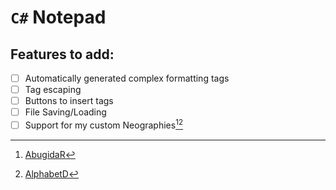 # `C#` Notepad
## Features to add:
- [ ] Automatically generated complex formatting tags
- [ ] Tag escaping
- [ ] Buttons to insert tags
- [ ] File Saving/Loading
- [ ] Support for my custom Neographies[^AbR][^AlD]

[^AbR]: [AbugidaR](https://github.com/JactusTheCactus/conscript-font-gen/tree/eb32dcf2e69f757c483aa0ffe4746b8387cea251/AbugidaR)
[^AlD]: [AlphabetD](https://github.com/JactusTheCactus/conscript-font-gen/tree/eb32dcf2e69f757c483aa0ffe4746b8387cea251/AlphabetD)
